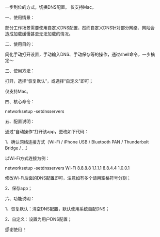 一步到位的方式，切换DNS配置。
仅支持Mac。




一、使用情景：

部分工作场景需要使用自定义DNS配置，然而自定义DNS针对部分网络、网站会造成加载缓慢甚至无法加载的情况。




二、使用目的：

简化手动打开设置，手动输入DNS、手动保存等的操作，通过shell命令，一步搞定～




三、使用方法：

打开，选择“恢复默认”，或选择“自定义”即可；

仅支持Mac。




四、核心命令：

networksetup -setdnsservers




五、配置说明：

通过“自动操作”打开该app，更改如下代码：

1、确认网络连接方式（Wi-Fi / iPhone USB / Bluetooth PAN / Thunderbolt Bridge / ...）

以Wi-Fi方式连接为例：

networksetup -setdnsservers Wi-Fi 8.8.8.8 1.1.1.1 8.8.4.4 1.0.0.1

修改Wi-Fi后面的DNS配置即可，注意如有多个请用空格符号分割；


2、保存app；




六、功能说明：

1、恢复默认：清空DNS配置，默认使用系统自配DNS；

2、自定义：设置为用户DNS配置；




感谢使用！
